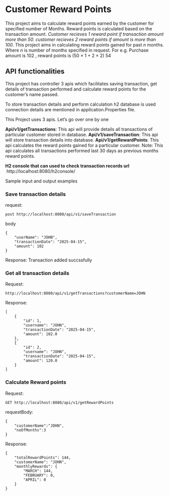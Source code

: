 # Customer Reward Points

This project aims to calculate reward points earned by the customer for specified number of Months. Reward points is calculated based on the transaction amount. *Customer recieves 1 reward point if transaction amount more than 50. customer recieves 2 reward points if amount is more than 100*. This project aims in calculating reward points gained for past *n* months. Where *n* is number of months specified in request. 
For e.g. Purchase amount is 102 , reward points is (50 × 1 + 2 × 2) 54 

## API functionalities
This project has controller 3 apis which facilitates saving transaction, get details of transaction performed and calculate reward points for the customer’s name passed.

To store transaction details and perform calculation h2 database is used connection details are mentioned in application.Properties file.

This Project uses 3 apis. Let’s go over one by one 

**Api/v1/getTransactions**: This api will provide details all transactions of particular customer stored in database.
**Api/v1/saveTransaction**: This api will store transaction details into database.
**Api/v1/getRewardPoints**: This api calculates the reward points gained for a particular customer. 
Note: This api calculates all transactions performed last 30 days as previous months reward points.  


**H2 console that can used to check transaction records url**  http://localhost:8080/h2console/

Sample input and output examples
### Save transaction details 
request:
```
post http://localhost:8080/api/v1/saveTransaction
```
body
```
{
    "userName": "JOHN",
    "transactionDate": "2025-04-15",
    "amount": 102
}
```
Response:
Transaction added succssfully
  
### Get all transaction details
Request:
```
http://localhost:8080/api/v1/getTransactions?customerName=JOHN
```
Response: 
```
[
    {
        "id": 1,
        "username": "JOHN",
        "transactionDate": "2025-04-15",
        "amount": 102.0
    },
    {
        "id": 2,
        "username": "JOHN",
        "transactionDate": "2025-04-15",
        "amount": 120.0
    }
]
```
### Calculate Reward points 
Request: 
```
GET http://localhost:8080/api/v1/getRewardPoints
```
requestBody:
```
{
    "customerName":"JOHN",
    "noOfMonths":3
}
```
Response:
```
{
    "totalRewardPoints": 144,
    "customerName": "JOHN",
    "monthlyRewards": {
        "MARCH": 144,
        "FEBRUARY": 0,
        "APRIL": 0
    }
}
```